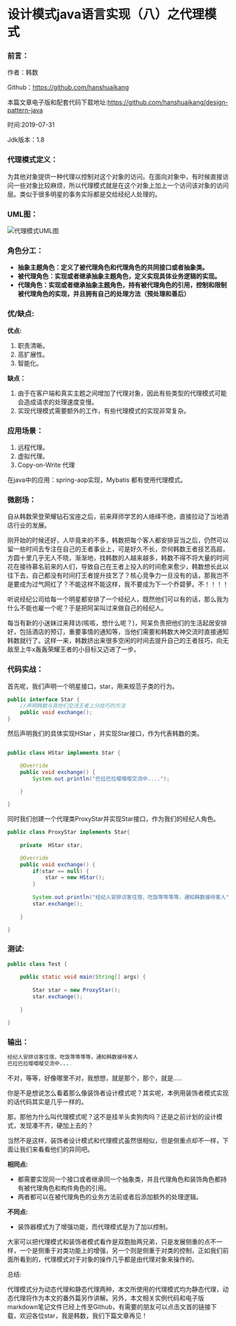 # 设计模式java语言实现（八）之代理模式

### 前言：

作者：韩数

Github：https://github.com/hanshuaikang

本篇文章电子版和配套代码下载地址:https://github.com/hanshuaikang/design-pattern-java

时间:2019-07-31

Jdk版本：1.8

### 代理模式定义：

为其他对象提供一种代理以控制对这个对象的访问。在面向对象中，有时候直接访问一些对象比较麻烦，所以代理模式就是在这个对象上加上一个访问该对象的访问层。类似于很多明星的事务实际都是交给经纪人处理的。

### UML图：

![代理模式UML图](https://user-gold-cdn.xitu.io/2017/11/29/160071029f53c878?imageView2/0/w/1280/h/960/ignore-error/1)

### 角色分工：

- **抽象主题角色：定义了被代理角色和代理角色的共同接口或者抽象类。**
- **被代理角色：实现或者继承抽象主题角色，定义实现具体业务逻辑的实现。**
-  **代理角色：实现或者继承抽象主题角色，持有被代理角色的引用，控制和限制被代理角色的实现，并且拥有自己的处理方法（预处理和善后）**

### 优/缺点:

**优点:**

1. 职责清晰。
2. 高扩展性。
3. 智能化。

**缺点：**

1. 由于在客户端和真实主题之间增加了代理对象，因此有些类型的代理模式可能会造成请求的处理速度变慢。
2. 实现代理模式需要额外的工作，有些代理模式的实现非常复杂。

### 应用场景：

1. 远程代理。
2. 虚拟代理。
3. Copy-on-Write 代理

在java中的应用：spring-aop实现，Mybatis 都有使用代理模式。

### 微剧场：

自从韩数荣登荣耀钻石宝座之后，前来拜师学艺的人络绎不绝，直接拉动了当地酒店行业的发展。

刚开始的时候还好，人毕竟来的不多，韩数把每个客人都安排妥当之后，仍然可以留一些时间去专注在自己的王者事业上，可是好久不长，奈何韩数王者技艺高超，方圆十里几乎无人不晓，渐渐地，找韩数的人越来越多，韩数不得不将大量的时间花在接待慕名前来的人们，导致自己在王者上投入的时间愈来愈少，韩数想长此以往下去，自己都没有时间打王者提升技艺了？核心竞争力一旦没有的话，那我岂不是要成为过气网红了？不能这样不能这样，我不要成为下一个乔碧萝。不！！！！

听说经纪公司给每一个明星都安排了一个经纪人，既然他们可以有的话，那么我为什么不能也雇一个呢？于是把阿呆叫过来做自己的经纪人。

每当有新的小迷妹过来拜访(咳咳，想什么呢？)，阿呆负责把他们的生活起居安排好，包括酒店的预订，重要事情的通知等，当他们需要和韩数大神交流时直接通知韩数就行了。这样一来，韩数挤出来很多空闲的时间去提升自己的王者技巧，向无敌至上牛x轰轰荣耀王者的小目标又迈进了一步。

### 代码实战：

首先呢，我们声明一个明星接口，star，用来规范子类的行为。

```java
public interface Star {
	//声明韩数与其他们交流王者上分技巧的方法
	public void exchange();
}

```

然后声明我们的具体实现HStar ，并实现Star接口，作为代表韩数的类。

```java

public class HStar implements Star {

	@Override
	public void exchange() {
		System.out.println("巴拉巴拉嘤嘤嘤交流中....");
		
	}

}

```

同时我们创建一个代理类ProxyStar并实现Star接口，作为我们的经纪人角色。

```java
public class ProxyStar implements Star{
	
	private  HStar star;

	@Override
	public void exchange() {
		if(star == null) {
			star = new HStar();
		}
		
		System.out.println("经纪人安排访客住宿，吃饭等等等等，通知韩数接待客人");
		star.exchange();	
		
	}

}

```

### 测试:

```java
public class Test {
	
	public static void main(String[] args) {
		
		Star star = new ProxyStar();
		star.exchange();
		
	}

}

```

### 输出：

```java
经纪人安排访客住宿，吃饭等等等等，通知韩数接待客人
巴拉巴拉嘤嘤嘤交流中....
```



不对，等等，好像哪里不对，我想想，就是那个，那个，就是.....

你是不是想说怎么看着那么像装饰者设计模式呢？其实呢，本例用装饰者模式实现的话代码其实是几乎一样的。

那，那他为什么叫代理模式呢？这不是挂羊头卖狗肉吗？还是之前计划的设计模式，发现凑不齐，硬加上去的？

当然不是这样，装饰者设计模式和代理模式虽然很相似，但是侧重点却不一样，下面让我们来看看他们的异同吧。



**相同点:**

- 都需要实现同一个接口或者继承同一个抽象类，并且代理角色和装饰角色都持有被代理角色和构件角色的引用。
- 两者都可以在被代理角色的业务方法前或者后添加额外的处理逻辑。

**不同点:**

- 装饰器模式为了增强功能，而代理模式是为了加以控制。

大家可以把代理模式和装饰者模式看作是双胞胎两兄弟，只是发展侧重的点不一样，一个是侧重于对类功能上的增强，另一个则是侧重于对类的控制，正如我们前面所看到的，代理模式对于对象的操作几乎都是由代理对象来操作的。



总结:

代理模式分为动态代理和静态代理两种，本文所使用的代理模式均为静态代理，动态代理将作为本文的番外篇另作讲解。另外，本文相关实例代码和电子版markdown笔记文件已经上传至Github，有需要的朋友可以点击文首的链接下载，欢迎各位star，我是韩数，我们下篇文章再见！





